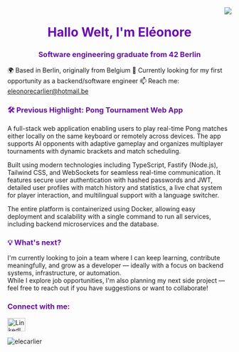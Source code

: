 
<img align="right" src="https://visitor-badge.laobi.icu/badge?page_id=elecarlier.elecarlier&left_color=%236a0dad&right_color=%236a0dad" />

<h1 align="center" style="color:#6a0dad;">Hallo Welt, I'm Eléonore</h1>
<h3 align="center" style="color:#6a0dad;"> Software engineering graduate from 42 Berlin</h3>

🌍 Based in Berlin, originally from Belgium
💼 Currently looking for my first opportunity as a backend/software engineer
📫 Reach me: eleonorecarlier@hotmail.be

<h3 align="left" style="color:#6a0dad;">🛠️ Previous Highlight: Pong Tournament Web App</h3>
<p>
A full-stack web application enabling users to play real-time Pong matches either locally on the same keyboard or remotely across devices. The app supports AI opponents with adaptive gameplay and organizes multiplayer tournaments with dynamic brackets and match scheduling.

Built using modern technologies including TypeScript, Fastify (Node.js), Tailwind CSS, and WebSockets for seamless real-time communication. It features secure user authentication with hashed passwords and JWT, detailed user profiles with match history and statistics, a live chat system for player interaction, and multilingual support with a language switcher.

The entire platform is containerized using Docker, allowing easy deployment and scalability with a single command to run all services, including backend microservices and the database.

</p>


<!-- What's next -->
<h3 align="left" style="color:#6a0dad;">💡 What's next?</h3>
<p>
I'm currently looking to join a team where I can keep learning, contribute meaningfully, and grow as a developer — ideally with a focus on backend systems, infrastructure, or automation.<br>
While I explore job opportunities, I'm also planning my next side project — feel free to reach out if you have suggestions or want to collaborate!
</p>

<!-- Connexions -->
<h3 align="left" style="color:#6a0dad;">Connect with me:</h3>
<p align="left">
  <a href="https://linkedin.com/in/%c3%a9l%c3%a9onore-carlier-53b90b308/" target="blank">
    <img align="center" src="https://raw.githubusercontent.com/rahuldkjain/github-profile-readme-generator/master/src/images/icons/Social/linked-in-alt.svg" alt="LinkedIn" height="30" width="40" />
  </a>
</p>

<!-- Statistiques GitHub -->
<p><img align="center" src="https://github-readme-stats.vercel.app/api/top-langs?username=elecarlier&show_icons=true&locale=en&layout=compact&theme=dracula" alt="elecarlier" /></p>
